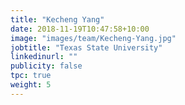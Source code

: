 ```yaml
---
title: "Kecheng Yang"
date: 2018-11-19T10:47:58+10:00
image: "images/team/Kecheng-Yang.jpg"
jobtitle: "Texas State University"
linkedinurl: ""
publicity: false
tpc: true
weight: 5
---
```


